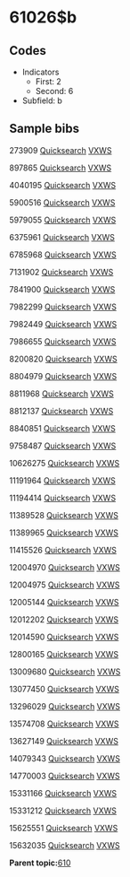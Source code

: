 # 61026$b

## Codes

-   Indicators
    -   First: 2
    -   Second: 6
-   Subfield: b

## Sample bibs

273909 [Quicksearch](https://search.library.yale.edu/catalog/273909) [VXWS](http://prodorbis.library.yale.edu:7014/vxws/GetHoldingsService?bibId=273909)

897865 [Quicksearch](https://search.library.yale.edu/catalog/897865) [VXWS](http://prodorbis.library.yale.edu:7014/vxws/GetHoldingsService?bibId=897865)

4040195 [Quicksearch](https://search.library.yale.edu/catalog/4040195) [VXWS](http://prodorbis.library.yale.edu:7014/vxws/GetHoldingsService?bibId=4040195)

5900516 [Quicksearch](https://search.library.yale.edu/catalog/5900516) [VXWS](http://prodorbis.library.yale.edu:7014/vxws/GetHoldingsService?bibId=5900516)

5979055 [Quicksearch](https://search.library.yale.edu/catalog/5979055) [VXWS](http://prodorbis.library.yale.edu:7014/vxws/GetHoldingsService?bibId=5979055)

6375961 [Quicksearch](https://search.library.yale.edu/catalog/6375961) [VXWS](http://prodorbis.library.yale.edu:7014/vxws/GetHoldingsService?bibId=6375961)

6785968 [Quicksearch](https://search.library.yale.edu/catalog/6785968) [VXWS](http://prodorbis.library.yale.edu:7014/vxws/GetHoldingsService?bibId=6785968)

7131902 [Quicksearch](https://search.library.yale.edu/catalog/7131902) [VXWS](http://prodorbis.library.yale.edu:7014/vxws/GetHoldingsService?bibId=7131902)

7841900 [Quicksearch](https://search.library.yale.edu/catalog/7841900) [VXWS](http://prodorbis.library.yale.edu:7014/vxws/GetHoldingsService?bibId=7841900)

7982299 [Quicksearch](https://search.library.yale.edu/catalog/7982299) [VXWS](http://prodorbis.library.yale.edu:7014/vxws/GetHoldingsService?bibId=7982299)

7982449 [Quicksearch](https://search.library.yale.edu/catalog/7982449) [VXWS](http://prodorbis.library.yale.edu:7014/vxws/GetHoldingsService?bibId=7982449)

7986655 [Quicksearch](https://search.library.yale.edu/catalog/7986655) [VXWS](http://prodorbis.library.yale.edu:7014/vxws/GetHoldingsService?bibId=7986655)

8200820 [Quicksearch](https://search.library.yale.edu/catalog/8200820) [VXWS](http://prodorbis.library.yale.edu:7014/vxws/GetHoldingsService?bibId=8200820)

8804979 [Quicksearch](https://search.library.yale.edu/catalog/8804979) [VXWS](http://prodorbis.library.yale.edu:7014/vxws/GetHoldingsService?bibId=8804979)

8811968 [Quicksearch](https://search.library.yale.edu/catalog/8811968) [VXWS](http://prodorbis.library.yale.edu:7014/vxws/GetHoldingsService?bibId=8811968)

8812137 [Quicksearch](https://search.library.yale.edu/catalog/8812137) [VXWS](http://prodorbis.library.yale.edu:7014/vxws/GetHoldingsService?bibId=8812137)

8840851 [Quicksearch](https://search.library.yale.edu/catalog/8840851) [VXWS](http://prodorbis.library.yale.edu:7014/vxws/GetHoldingsService?bibId=8840851)

9758487 [Quicksearch](https://search.library.yale.edu/catalog/9758487) [VXWS](http://prodorbis.library.yale.edu:7014/vxws/GetHoldingsService?bibId=9758487)

10626275 [Quicksearch](https://search.library.yale.edu/catalog/10626275) [VXWS](http://prodorbis.library.yale.edu:7014/vxws/GetHoldingsService?bibId=10626275)

11191964 [Quicksearch](https://search.library.yale.edu/catalog/11191964) [VXWS](http://prodorbis.library.yale.edu:7014/vxws/GetHoldingsService?bibId=11191964)

11194414 [Quicksearch](https://search.library.yale.edu/catalog/11194414) [VXWS](http://prodorbis.library.yale.edu:7014/vxws/GetHoldingsService?bibId=11194414)

11389528 [Quicksearch](https://search.library.yale.edu/catalog/11389528) [VXWS](http://prodorbis.library.yale.edu:7014/vxws/GetHoldingsService?bibId=11389528)

11389965 [Quicksearch](https://search.library.yale.edu/catalog/11389965) [VXWS](http://prodorbis.library.yale.edu:7014/vxws/GetHoldingsService?bibId=11389965)

11415526 [Quicksearch](https://search.library.yale.edu/catalog/11415526) [VXWS](http://prodorbis.library.yale.edu:7014/vxws/GetHoldingsService?bibId=11415526)

12004970 [Quicksearch](https://search.library.yale.edu/catalog/12004970) [VXWS](http://prodorbis.library.yale.edu:7014/vxws/GetHoldingsService?bibId=12004970)

12004975 [Quicksearch](https://search.library.yale.edu/catalog/12004975) [VXWS](http://prodorbis.library.yale.edu:7014/vxws/GetHoldingsService?bibId=12004975)

12005144 [Quicksearch](https://search.library.yale.edu/catalog/12005144) [VXWS](http://prodorbis.library.yale.edu:7014/vxws/GetHoldingsService?bibId=12005144)

12012202 [Quicksearch](https://search.library.yale.edu/catalog/12012202) [VXWS](http://prodorbis.library.yale.edu:7014/vxws/GetHoldingsService?bibId=12012202)

12014590 [Quicksearch](https://search.library.yale.edu/catalog/12014590) [VXWS](http://prodorbis.library.yale.edu:7014/vxws/GetHoldingsService?bibId=12014590)

12800165 [Quicksearch](https://search.library.yale.edu/catalog/12800165) [VXWS](http://prodorbis.library.yale.edu:7014/vxws/GetHoldingsService?bibId=12800165)

13009680 [Quicksearch](https://search.library.yale.edu/catalog/13009680) [VXWS](http://prodorbis.library.yale.edu:7014/vxws/GetHoldingsService?bibId=13009680)

13077450 [Quicksearch](https://search.library.yale.edu/catalog/13077450) [VXWS](http://prodorbis.library.yale.edu:7014/vxws/GetHoldingsService?bibId=13077450)

13296029 [Quicksearch](https://search.library.yale.edu/catalog/13296029) [VXWS](http://prodorbis.library.yale.edu:7014/vxws/GetHoldingsService?bibId=13296029)

13574708 [Quicksearch](https://search.library.yale.edu/catalog/13574708) [VXWS](http://prodorbis.library.yale.edu:7014/vxws/GetHoldingsService?bibId=13574708)

13627149 [Quicksearch](https://search.library.yale.edu/catalog/13627149) [VXWS](http://prodorbis.library.yale.edu:7014/vxws/GetHoldingsService?bibId=13627149)

14079343 [Quicksearch](https://search.library.yale.edu/catalog/14079343) [VXWS](http://prodorbis.library.yale.edu:7014/vxws/GetHoldingsService?bibId=14079343)

14770003 [Quicksearch](https://search.library.yale.edu/catalog/14770003) [VXWS](http://prodorbis.library.yale.edu:7014/vxws/GetHoldingsService?bibId=14770003)

15331166 [Quicksearch](https://search.library.yale.edu/catalog/15331166) [VXWS](http://prodorbis.library.yale.edu:7014/vxws/GetHoldingsService?bibId=15331166)

15331212 [Quicksearch](https://search.library.yale.edu/catalog/15331212) [VXWS](http://prodorbis.library.yale.edu:7014/vxws/GetHoldingsService?bibId=15331212)

15625551 [Quicksearch](https://search.library.yale.edu/catalog/15625551) [VXWS](http://prodorbis.library.yale.edu:7014/vxws/GetHoldingsService?bibId=15625551)

15632035 [Quicksearch](https://search.library.yale.edu/catalog/15632035) [VXWS](http://prodorbis.library.yale.edu:7014/vxws/GetHoldingsService?bibId=15632035)

**Parent topic:**[610](../../tags/610/610.md)

